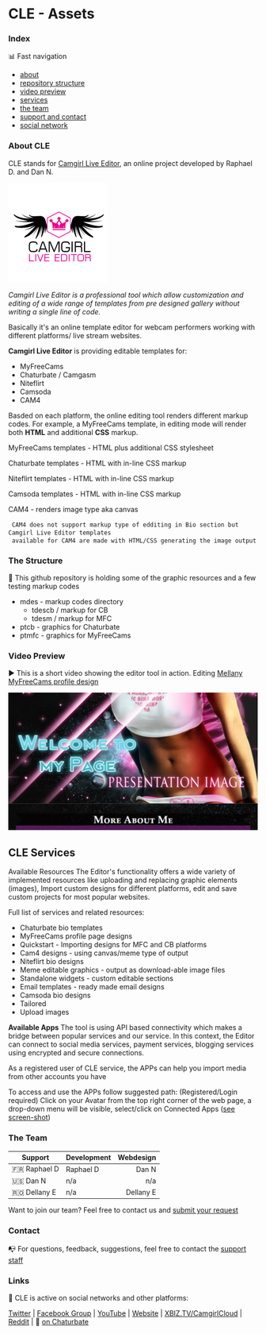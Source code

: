 # CLE - Assets 




### Index

:bar_chart: Fast navigation

* [about](README.md#about-cle)
* [repository structure](README.md#the-structure)
* [video preview](README.md#video-preview)
* [services](README.md#cle-services)
* [the team](README.md#the-team)
* [support and contact](README.md#contact)
* [social network](README.md#links)





### About CLE

CLE stands for [Camgirl Live Editor](https://camgirl.cloud/), an online project developed by Raphael D. and Dan N.

![alt text](https://raw.githubusercontent.com/cssmfc/wapio/master/mdes/1a.png "Camgirl Live Editor")

*Camgirl Live Editor is a professional tool which allow customization and editing of a wide range of templates from pre designed gallery without writing a single line of code.*

Basically it's an online template editor for webcam performers working with different platforms/ live stream websites.


**Camgirl Live Editor** is providing editable templates for:

* MyFreeCams
* Chaturbate / Camgasm
* Niteflirt
* Camsoda
* CAM4

Basded on each platform, the online editing tool renders different markup codes.
For example, a MyFreeCams template, in editing mode will render both **HTML** and additional **CSS** markup.

MyFreeCams templates - HTML plus additional CSS stylesheet

Chaturbate templates - HTML with in-line CSS markup

Niteflirt templates - HTML with in-line CSS markup

Camsoda templates - HTML with in-line CSS markup

CAM4 - renders image type aka canvas

     CAM4 does not support markup type of edditing in Bio section but Camgirl Live Editor templates 
     available for CAM4 are made with HTML/CSS generating the image output


### The Structure

:open_file_folder: This github repository is holding some of the graphic resources and a few testing markup codes

* mdes - markup codes directory
  * tdescb  / markup for CB
  * tdesm  / markup for MFC
* ptcb - graphics for Chaturbate
* ptmfc - graphics for MyFreeCams


### Video Preview

:arrow_forward: This is a short video showing the editor tool in action. Editing [Mellany MyFreeCams profile design](https://camgirl.cloud/template/?id=17546)

[![Video](https://raw.githubusercontent.com/cssmfc/wapio/master/mdes/serenity_1.jpg)](https://www.youtube.com/watch?v=T5eep36Cubg)


## CLE Services


Available Resources
The Editor's functionality offers a wide variety of implemented resources like uploading and replacing graphic elements (images), Import custom designs for different platforms, edit and save custom projects for most popular websites.

Full list of services and related resources:

* Chaturbate bio templates
* MyFreeCams profile page designs
* Quickstart - Importing designs for MFC and CB platforms
* Cam4 designs - using canvas/meme type of output
* Niteflirt bio designs
* Meme editable graphics - output as download-able image files
* Standalone widgets - custom editable sections
* Email templates - ready made email designs
* Camsoda bio designs
* Tailored
* Upload images

**Available Apps**
The tool is using API based connectivity which makes a bridge between popular services and our service. In this context, the Editor can connect to social media services, payment services, blogging services using encrypted and secure connections.

As a registered user of CLE service, the APPs can help you import media from other accounts you have

To access and use the APPs follow suggested path:
(Registered/Login required) Click on your Avatar from the top right corner of the web page, a drop-down menu will be visible, select/click on Connected Apps ([see screen-shot](https://raw.githubusercontent.com/cssmfc/wapio/master/mdes/cleditor%2Bapps%2Baccess.jpeg))

### The Team

| Support        | Development           | Webdesign  |
| ------------- |:-------------| -----:|
| :fr: Raphael D      | Raphael D | Dan N |
| :us: Dan N      | n/a      |   n/a |
| :romania: Dellany E | n/a      |    Dellany E |

Want to join our team? Feel free to contact us and [submit your request](https://camgirl.cloud/jobs/)


### Contact

:mailbox_with_no_mail: For questions, feedback, suggestions, feel free to contact the [support staff](https://camgirl.cloud/contact/) 


### Links 

:link: CLE is active on social networks and other platforms:


[Twitter](https://www.twitter.com/CamgirlCloud) | [Facebook Group](https://www.facebook.com/groups/camgirl.cloud/) | [YouTube](https://www.youtube.com/c/CamgirlLiveEditor) | [Website](https://camgirl.cloud/editor/) | [XBIZ.TV/CamgirlCloud](https://www.xbiz.tv/channel/1479112767/CamgirlCloud/) | [Reddit](https://www.reddit.com/r/CamgirlLiveEditor/) | :underage: [on Chaturbate](https://chaturbate.com/in/?track=default&tour=O1Tt&campaign=27j67&room=redglove)

